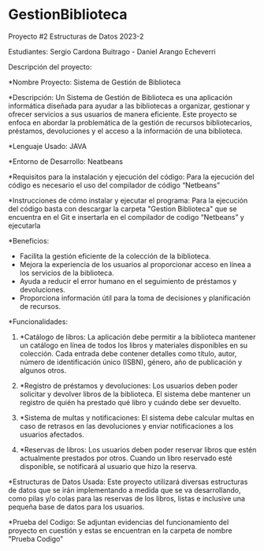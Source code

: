 # GestionBiblioteca
Proyecto #2 Estructuras de Datos 2023-2

Estudiantes: Sergio Cardona Buitrago - Daniel Arango Echeverri

Descripción del proyecto:

*Nombre Proyecto: Sistema de Gestión de Biblioteca

*Descripción:
Un Sistema de Gestión de Biblioteca es una aplicación informática diseñada para ayudar a las bibliotecas a organizar, gestionar y ofrecer servicios a sus usuarios de manera eficiente. Este proyecto se enfoca en abordar la problemática de la gestión de recursos bibliotecarios, préstamos, devoluciones y el acceso a la información de una biblioteca.

*Lenguaje Usado: JAVA

*Entorno de Desarrollo: Neatbeans

*Requisitos para la instalación y ejecución del código: Para la ejecución del código es necesario el uso del compilador de código “Netbeans”

*Instrucciones de cómo instalar y ejecutar el programa: Para la ejecución del código basta con descargar la carpeta "Gestion Biblioteca" que se encuentra en el Git e insertarla en el compilador de codigo “Netbeans” y ejecutarla

*Beneficios:

- Facilita la gestión eficiente de la colección de la biblioteca.
- Mejora la experiencia de los usuarios al proporcionar acceso en línea a los servicios de la biblioteca.
- Ayuda a reducir el error humano en el seguimiento de préstamos y devoluciones.
- Proporciona información útil para la toma de decisiones y planificación de recursos.

*Funcionalidades:

1) *Catálogo de libros: La aplicación debe permitir a la biblioteca mantener un catálogo en línea de todos los libros y materiales disponibles en su colección. Cada entrada debe contener detalles como título, autor, número de identificación único (ISBN), género, año de publicación y algunos otros.

2) *Registro de préstamos y devoluciones: Los usuarios deben poder solicitar y devolver libros de la biblioteca. El sistema debe mantener un registro de quién ha prestado qué libro y cuándo debe ser devuelto.

3) *Sistema de multas y notificaciones: El sistema debe calcular multas en caso de retrasos en las devoluciones y enviar notificaciones a los usuarios afectados.

4) *Reservas de libros: Los usuarios deben poder reservar libros que estén actualmente prestados por otros. Cuando un libro reservado esté disponible, se notificará al usuario que hizo la reserva.

*Estructuras de Datos Usada: Este proyecto utilizará diversas estructuras de datos que se irán implementando a medida que se va desarrollando, como pilas y/o colas para las reservas de los libros, listas e inclusive una pequeña base de datos para los usuarios.

*Prueba del Codigo: Se adjuntan evidencias del funcionamiento del proyecto en cuestión y estas se encuentran en la carpeta de nombre "Prueba Codigo"
